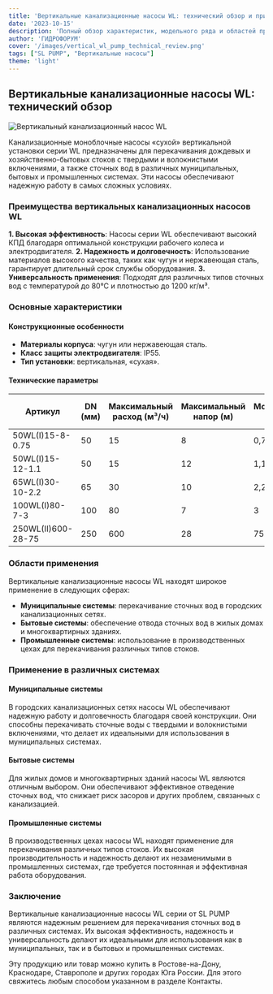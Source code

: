 ```yaml
---
title: 'Вертикальные канализационные насосы WL: технический обзор и применение'
date: '2023-10-15'
description: 'Полный обзор характеристик, модельного ряда и областей применения вертикальных канализационных насосов WL для перекачивания стоков в муниципальных и промышленных системах.'
author: 'ГИДРОФОРУМ'
cover: '/images/vertical_wl_pump_technical_review.png'
tags: ["SL PUMP", "Вертикальные насосы"]
theme: 'light'
---
```


## Вертикальные канализационные насосы WL: технический обзор

![Вертикальный канализационный насос WL](/images/vertical_wl_pump_technical_review.png)

Канализационные моноблочные насосы «сухой» вертикальной установки серии WL предназначены для перекачивания дождевых и хозяйственно-бытовых стоков с твердыми и волокнистыми включениями, а также сточных вод в различных муниципальных, бытовых и промышленных системах. Эти насосы обеспечивают надежную работу в самых сложных условиях.

### Преимущества вертикальных канализационных насосов WL

**1. Высокая эффективность**: Насосы серии WL обеспечивают высокий КПД благодаря оптимальной конструкции рабочего колеса и электродвигателя.
**2. Надежность и долговечность**: Использование материалов высокого качества, таких как чугун и нержавеющая сталь, гарантирует длительный срок службы оборудования.
**3. Универсальность применения**: Подходят для различных типов сточных вод с температурой до 80°C и плотностью до 1200 кг/м³.

### Основные характеристики

#### Конструкционные особенности

- **Материалы корпуса**: чугун или нержавеющая сталь.
- **Класс защиты электродвигателя**: IP55.
- **Тип установки**: вертикальная, «сухая».

#### Технические параметры

| Артикул         | DN (мм) | Максимальный расход (м³/ч) | Максимальный напор (м) | Мощность (кВт) | Скорость (об./мин.) |
|-----------------|---------|---------------------------|------------------------|------------------|----------------------|
| 50WL(I)15-8-0.75 | 50      | 15                        | 8                     | 0,75             | 2825                 |
| 50WL(I)15-12-1.1 | 50      | 15                        | 12                    | 1,1              | 2825                 |
| 65WL(I)30-10-2.2 | 65      | 30                        | 10                    | 2,2              | 1420                 |
| 100WL(I)80-7-3   | 100     | 80                        | 7                     | 3                | 1420                 |
| 250WL(II)600-28-75 | 250    | 600                       | 28                    | 75               | 1480                 |

### Области применения

Вертикальные канализационные насосы WL находят широкое применение в следующих сферах:

- **Муниципальные системы**: перекачивание сточных вод в городских канализационных сетях.
- **Бытовые системы**: обеспечение отвода сточных вод в жилых домах и многоквартирных зданиях.
- **Промышленные системы**: использование в производственных цехах для перекачивания различных типов стоков.

### Применение в различных системах

#### Муниципальные системы

В городских канализационных сетях насосы WL обеспечивают надежную работу и долговечность благодаря своей конструкции. Они способны перекачивать сточные воды с твердыми и волокнистыми включениями, что делает их идеальными для использования в муниципальных системах.

#### Бытовые системы

Для жилых домов и многоквартирных зданий насосы WL являются отличным выбором. Они обеспечивают эффективное отведение сточных вод, что снижает риск засоров и других проблем, связанных с канализацией.

#### Промышленные системы

В производственных цехах насосы WL находят применение для перекачивания различных типов стоков. Их высокая производительность и надежность делают их незаменимыми в промышленных системах, где требуется постоянная и эффективная работа оборудования.

### Заключение

Вертикальные канализационные насосы WL серии от SL PUMP являются надежным решением для перекачивания сточных вод в различных системах. Их высокая эффективность, надежность и универсальность делают их идеальными для использования как в муниципальных, так и в бытовых и промышленных системах.

Эту продукцию или товар можно купить в Ростове-на-Дону, Краснодаре, Ставрополе и других городах Юга России. Для этого свяжитесь любым способом указанном в разделе Контакты.